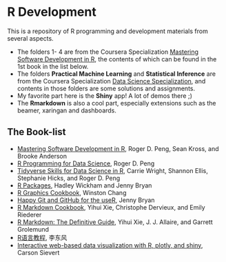 # R Development

This is a repository of R programming and development materials from several aspects. 

- The folders 1- 4 are from the Coursera Specialization [Mastering Software Development in R](https://coursera.org/specialization/r), the contents of which can be found in the 1st book in the list below.  
- The folders **Practical Machine Learning** and **Statistical Inference** are from the Coursera Specialization [Data Science Specialization](https://coursera.org/specialization/jhu-data-science), and contents in those folders are some solutions and assignments.
- My favorite part here is the **Shiny** app! A lot of demos there ;)
- The **Rmarkdown** is also a cool part, especially extensions such as the beamer, xaringan and dashboards.

## The Book-list

- [Mastering Software Development in R](https://bookdown.org/rdpeng/RProgDA/), Roger D. Peng, Sean Kross, and Brooke Anderson
- [R Programming for Data Science](https://bookdown.org/rdpeng/rprogdatascience/), Roger D. Peng
- [Tidyverse Skills for Data Science in R](https://leanpub.com/tidyverseskillsdatascience), Carrie Wright, Shannon Ellis, Stephanie Hicks, and Roger D. Peng
- [R Packages](https://r-pkgs.org/), Hadley Wickham and Jenny Bryan
- [R Graphics Cookbook](http://www.cookbook-r.com/Graphs/), Winston Chang
- [Happy Git and GitHub for the useR](https://happygitwithr.com/), Jenny Bryan
- [R Markdown Cookbook](https://bookdown.org/yihui/rmarkdown-cookbook/), Yihui Xie, Christophe Dervieux, and Emily Riederer
- [R Markdown: The Definitive Guide](https://bookdown.org/yihui/rmarkdown/), Yihui Xie, J. J. Allaire, and Garrett Grolemund
- [R语言教程](https://www.math.pku.edu.cn/teachers/lidf/docs/Rbook/html/_Rbook/), 李东风
- [Interactive web-based data visualization with R, plotly, and shiny](https://plotly-r.com/), Carson Sievert


